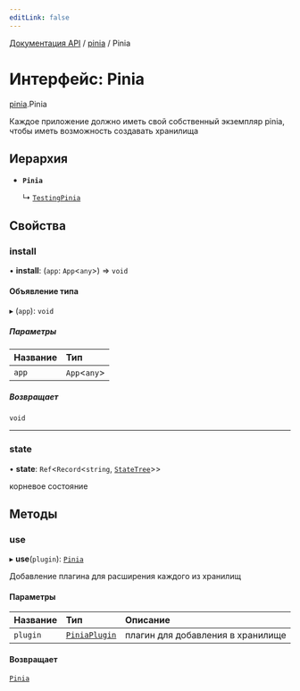 ```yaml
---
editLink: false
---
```


[Документация API](../index.md) / [pinia](../modules/pinia.md) / Pinia

# Интерфейс: Pinia

[pinia](../modules/pinia.md).Pinia

Каждое приложение должно иметь свой собственный экземпляр pinia, чтобы иметь возможность создавать хранилища

## Иерархия

- **`Pinia`**

  ↳ [`TestingPinia`](pinia_testing.TestingPinia.md)

## Свойства

### install

• **install**: (`app`: `App`<`any`\>) => `void`

#### Объявление типа

▸ (`app`): `void`

##### Параметры

| Название | Тип           |
| :------- | :------------ |
| `app`    | `App`<`any`\> |

##### Возвращает

`void`

___

### state

• **state**: `Ref`<`Record`<`string`, [`StateTree`](../modules/pinia.md#StateTree)\>\>

корневое состояние

## Методы

### use

▸ **use**(`plugin`): [`Pinia`](pinia.Pinia.md)

Добавление плагина для расширения каждого из хранилищ

#### Параметры

| Название | Тип                                   | Описание                          |
| :------- | :------------------------------------ | :-------------------------------- |
| `plugin` | [`PiniaPlugin`](pinia.PiniaPlugin.md) | плагин для добавления в хранилище |

#### Возвращает

[`Pinia`](pinia.Pinia.md)

